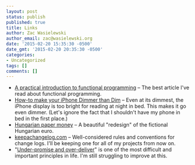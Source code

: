 ```yaml
---
layout: post
status: publish
published: true
title: Links
author: Zac Wasielewski
author_email: zac@wasielewski.org
date: '2015-02-20 15:35:30 -0500'
date_gmt: '2015-02-20 20:35:30 -0500'
categories:
- Uncategorized
tags: []
comments: []
---
```

- [A practical introduction to functional programming](http://maryrosecook.com/blog/post/a-practical-introduction-to-functional-programming) &ndash; The best article I've read about functional programming.
- [How-to make your iPhone Dimmer than Dim](https://medium.com/@searls/how-to-make-your-iphone-dimmer-than-dim-d20fd3bbbb66) &ndash; Even at its dimmest, the iPhone display is too bright for reading at night in bed. This makes it go even dimmer. (Let's ignore the fact that I shouldn't have my phone in bed in the first place.)
- [Hungarian paper money](https://www.behance.net/gallery/19414395/Hungarian-paper-money) &ndash; A beautiful "redesign" of the fictional Hungarian euro.
- [keepachangelog.com](http://keepachangelog.com/) &ndash; Well-considered rules and conventions for change logs. I'll be keeping one for all of my projects from now on.
- "[Under-promise and over-deliver](https://the-pastry-box-project.net/scott-jehl/2014-october-9)" is one of the most difficult and important principles in life. I'm still struggling to improve at this.
